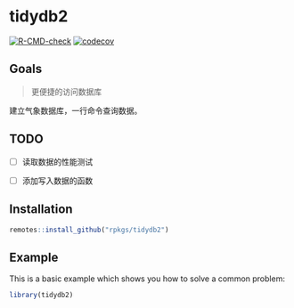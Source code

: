 # tidydb2

<!-- badges: start -->
[![R-CMD-check](https://github.com/rpkgs/tidydb2/actions/workflows/R-CMD-check.yaml/badge.svg)](https://github.com/rpkgs/tidydb2/actions/workflows/R-CMD-check.yaml)
[![codecov](https://codecov.io/gh/rpkgs/tidydb2/branch/master/graph/badge.svg)](https://app.codecov.io/gh/rpkgs/tidydb2)
<!-- [![CRAN](http://www.r-pkg.org/badges/version/tidydb2)](https://cran.r-project.org/package=tidydb2) -->
<!-- [![total](http://cranlogs.r-pkg.org/badges/grand-total/tidydb2)](https://www.rpackages.io/package/tidydb2) -->
<!-- [![monthly](http://cranlogs.r-pkg.org/badges/tidydb2)](https://www.rpackages.io/package/tidydb2) -->
<!-- badges: end -->

## Goals

> 更便捷的访问数据库

建立气象数据库，一行命令查询数据。

## TODO

- [ ] 读取数据的性能测试

- [ ] 添加写入数据的函数

## Installation

``` r
remotes::install_github("rpkgs/tidydb2")
```

## Example

This is a basic example which shows you how to solve a common problem:

``` r
library(tidydb2)
```
